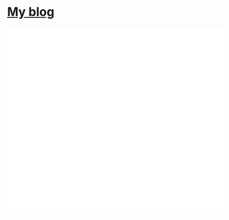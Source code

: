 # [**My blog**](http://localhost:5173/bon/blog)

![Github Metrics for Veetaha](./github-metrics.svg)
